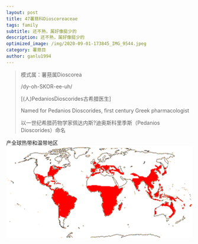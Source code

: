 ```yaml
---
layout: post
title: 47薯蓣科Dioscoreaceae
tags: family
subtitle: 还不熟，属好像挺少的
description: 还不熟，属好像挺少的
optimized_image: /img/2020-09-01-173845_IMG_9544.jpeg
category: 薯蓣目
author: ganlu1994  
---
```

> 模式属：薯蓣属Dioscorea
>
> /dy-oh-SKOR-ee-uh/
>
> [(人)PedaniosDioscorides古希腊医生]
>
> Named for Pedanios Dioscorides, first century Greek pharmacologist
>
> 以一世纪希腊药物学家佩达内斯?迪奥斯科里季斯（Pedanios Dioscorides）命名

产全球热带和温带地区
![](/img/DIOSCOREACEAE-Dioscorea.gif)